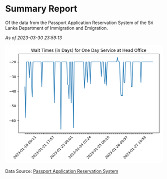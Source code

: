 # Summary Report

Of the data from the Passport Application Reservation System of the Sri Lanka Department of Immigration and Emigration.

*As of 2023-03-30 23:59:13*

![Wait Time Chart](summary.wait_time_chart.png)

Data Source: [Passport Application Reservation System](https://eservices.immigration.gov.lk:8443/appointment/pages/reservationApplication.xhtml)